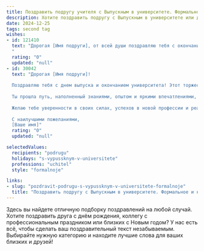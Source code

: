 ```yaml
---
title: Поздравить подругу учителя с Выпускным в университете. Формальное и красивое
description: Хотите поздравить подругу с Выпускным в университете или другим праздником? Наш ИИ создаст незабываемое поздравление, а вы обязательно выделитесь среди других.  
date: 2024-12-25
tags: second tag
wishes:
- id: 121410
  text: "Дорогая [Имя подруги], от всей души поздравляю тебя с окончанием университета и получением диплома учителя!  Этот день знаменует собой не только завершение важного этапа твоей жизни, но и начало блестящей карьеры, полной вдохновения и благодарных учеников. Желаю тебе успехов в твоей профессиональной деятельности, неиссякаемой энергии, мудрости и терпения. Пусть твоя работа приносит тебе радость и удовлетворение, а каждый новый день будет наполнен смыслом и позитивом. Счастья тебе и всего самого наилучшего!
  "
  rating: "0"
  updated: "null"
- id: 30042
  text: "Дорогая [Имя подруги]!
  
  Поздравляю тебя с днем выпуска и окончанием университета! Этот торжественный момент символизирует не только завершение важного этапа твоей жизни, но и начало новой, полной возможностей и свершений главы.
  
  Ты прошла путь, наполненный знаниями, опытом и яркими впечатлениями, и теперь ты готова вступить в мир педагогики. Уверен(а), что с твоей преданностью и талантами ты сможешь вдохновлять и обучать будущие поколения. Твоя профессия — это настоящее искусство, требующее умения, терпения и любви к детям, и ты обладаешь всеми необходимыми качествами, чтобы стать замечательным учителем.
  
  Желаю тебе уверенности в своих силах, успехов в новой профессии и реализации всех твоих амбиций. Пусть каждый день приносит радость и удовлетворение, а твои ученики станут гордостью для тебя и для твоего вдохновенного пути!
  
  С наилучшими пожеланиями,
  [Ваше имя]"
  rating: "0"
  updated: "null"

selectedValues:
  recipients: "podrugu"
  holidays: "s-vypussknym-v-universitete"
  professions: "uchitel"
  style: "formalnoje"

links:
- slug: "pozdravit-podrugu-s-vypussknym-v-universitete-formalnoje"
  title: "Поздравить подругу с Выпускным в университете. Формальное и красивое"
---
```


Здесь вы найдете отличную подборку поздравлений на любой случай.
Хотите поздравить друга с днём рождения, коллегу с профессиональным праздником или близких с Новым годом? У нас есть всё, чтобы сделать ваш поздравительный текст незабываемым. Выбирайте нужную категорию и находите лучшие слова для ваших близких и друзей!
